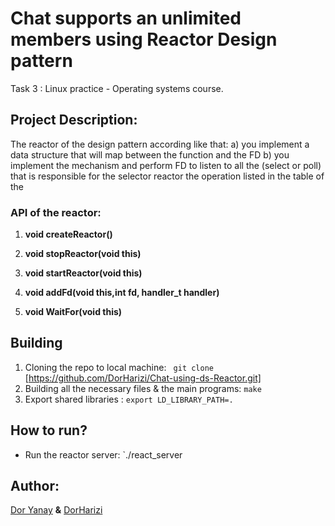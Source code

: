 # Chat supports an unlimited members using Reactor Design pattern </div>
Task 3 : Linux practice - Operating systems course.</div>

## Project Description:</div>
The reactor of the design pattern according like that: </div>
a) you implement a data structure that will map between the function and the FD </div>
b) you implement the mechanism and perform FD to listen to all the (select or poll) that is responsible for the selector </div>
   reactor the operation listed in the table of the </div>

### API of the reactor:</div>

1. **void createReactor()** 
</div>

2. **void stopReactor(void this)** 
</div>

3. **void startReactor(void this)** 
</div>

4. **void addFd(void this,int fd, handler_t handler)** 
</div>

5. **void WaitFor(void this)** 
</div>

## Building</div>
1. Cloning the repo to local machine: ` git clone` [https://github.com/DorHarizi/Chat-using-ds-Reactor.git] </div>
2. Building all the necessary files & the main programs:  `make` </div>
3. Export shared libraries : `export LD_LIBRARY_PATH=.` </div>
</div>

## How to run? </div>
- Run the reactor server: `./react_server </div>

## Author: </div>
[Dor Yanay](https://github.com/DorYanay "Dor Yanay") **&** [DorHarizi](https://github.com/DorHarizi "DorHarizi")</div>
